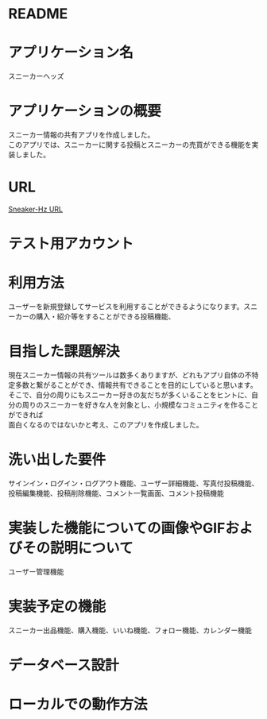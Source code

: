 # README

# アプリケーション名
スニーカーヘッズ

# アプリケーションの概要
スニーカー情報の共有アプリを作成しました。<br>
このアプリでは、スニーカーに関する投稿とスニーカーの売買ができる機能を実装しました。<br>

# URL
[Sneaker-Hz URL](https://sneaker-hz.herokuapp.com/)

# テスト用アカウント


# 利用方法
ユーザーを新規登録してサービスを利用することができるようになります。スニーカーの購入・紹介等をすることができる投稿機能、

# 目指した課題解決
現在スニーカー情報の共有ツールは数多くありますが、どれもアプリ自体の不特定多数と繋がることができ、情報共有できることを目的にしていると思います。<br>
そこで、自分の周りにもスニーカー好きの友だちが多くいることをヒントに、自分の周りのスニーカーを好きな人を対象とし、小規模なコミュニティを作ることができれば<br>
面白くなるのではないかと考え、このアプリを作成しました。<br>


# 洗い出した要件
サインイン・ログイン・ログアウト機能、ユーザー詳細機能、写真付投稿機能、投稿編集機能、投稿削除機能、コメント一覧画面、コメント投稿機能

# 実装した機能についての画像やGIFおよびその説明について
ユーザー管理機能<br>


# 実装予定の機能
スニーカー出品機能、購入機能、いいね機能、フォロー機能、カレンダー機能

# データベース設計

# ローカルでの動作方法
